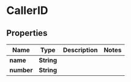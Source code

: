 
# CallerID

## Properties
Name | Type | Description | Notes
------------ | ------------- | ------------- | -------------
**name** | **String** |  | 
**number** | **String** |  | 



